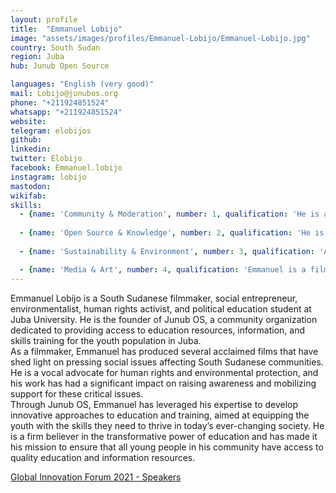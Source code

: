 ```yaml
---
layout: profile
title:  "Emmanuel Lobijo"
image: "assets/images/profiles/Emmanuel-Lobijo/Emmanuel-Lobijo.jpg"
country: South Sudan
region: Juba
hub: Junub Open Source

languages: "English (very good)"
mail: Lobijo@junubos.org
phone: "+211924851524"
whatsapp: "+211924851524"
website: 
telegram: elobijos
github: 
linkedin: 
twitter: Elobijo
facebook: Emmanuel.lobijo
instagram: lobijo
mastodon: 
wikifab:
skills:
  - {name: 'Community & Moderation', number: 1, qualification: 'He is an expert in Bitcoin and blockchain, using it for a social cause, e.g using eatBCH to supply food for the needy "[How our Global Youth Ambassadors are helping their communities during coronavirus crisis](https://theirworld.org/news/how-global-youth-ambassadors-help-communities-in-coronavirus-crisis/)"'}
  
  - {name: 'Open Source & Knowledge', number: 2, qualification: 'He is an Open tech trainer who has built a team of open tech enthusiasts, who can be able to build basic tools and materials that can solve basic problems like access to light'}
  
  - {name: 'Sustainability & Environment', number: 3, qualification: 'As an environmentalist, he is a climate change activist, SDG champion, and enthusiast for creating change activists "[Fighting From The Frontlines: African Climate Activists](https://climatetracker.org/fighting-from-the-frontlines-african-climate-activists/)"'}

  - {name: 'Media & Art', number: 4, qualification: 'Emmanuel is a filmmaker, who has produced several acclaimed films that have shed light on pressing social issues affecting South Sudanese communities "[South Sudan’s Sosywood: Coming soon to a screen near you?](https://www.howwemadeitinafrica.com/south-sudans-sosywood-coming-soon-to-a-screen-near-you/61802/) [The Ebenezer show: 20 minutes with Emmanuel Lobijo on reducing Youth Crime in South Sudan"](https://www.youtube.com/watch?v=zXzZieD-lGY)"'}
---
```

Emmanuel Lobijo is a South Sudanese filmmaker, social entrepreneur, environmentalist, human rights activist, and political education student at Juba University. He is the founder of Junub OS, a community organization dedicated to providing access to education resources, information, and skills training for the youth population in Juba.<br>
As a filmmaker, Emmanuel has produced several acclaimed films that have shed light on pressing social issues affecting South Sudanese communities. He is a vocal advocate for human rights and environmental protection, and his work has had a significant impact on raising awareness and mobilizing support for these critical issues.<br>
Through Junub OS, Emmanuel has leveraged his expertise to develop innovative approaches to education and training, aimed at equipping the youth with the skills they need to thrive in today’s ever-changing society. He is a firm believer in the transformative power of education and has made it his mission to ensure that all young people in his community have access to quality education and information resources.

[Global Innovation Forum 2021 - Speakers](https://www.itu.int/en/ITU-D/Innovation/Pages/Events/2021/GIF/Speakers.aspx)
